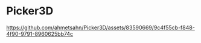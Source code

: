 # Picker3D



https://github.com/ahmetsahn/Picker3D/assets/83590669/9c4f55cb-f848-4f90-9791-8960625bb74c

